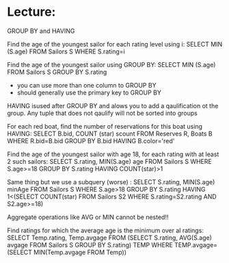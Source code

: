 # Lecture:

GROUP BY and HAVING

Find the age of the youngest sailor for each rating level using i:
SELECT MIN (S.age)
FROM Sailors S
WHERE S.rating=i

Find the age of the youngest sailor using GROUP BY:
SELECT MIN (S.age)
FROM Sailors S
GROUP BY S.rating

- you can use more than one column to GROUP BY
- should generally use the primary key to GROUP BY

HAVING isused after GROUP BY and alows you to add a qaulification ot the group. Any tuple that does not qaulify will not be sorted into groups

For each red boat, find the number of reservations for this boat using HAVING:
SELECT B.bid, COUNT (star) scount
FROM Reserves R, Boats B
WHERE R.bid=B.bid
GROUP BY B.bid
HAVING B.color='red'

Find the age of the youngest sailor with age 18, for each rating with at least 2 such sailors:
SELECT S.rating, MIN(S.age) age
FROM Sailors S
WHERE S.age>=18
GROUP BY S.rating
HAVING COUNT(star)>1

Same thing but we use a subquery (worse) :
SELECT S.rating, MIN(S.age) minAge
FROM Sailors S
WHERE S.age>18
GROUP BY S.rating
HAVING 1<(SELECT COUNT(star)
					FROM Sailors S2
					WHERE S.rating=S2.rating AND S2.age>=18)

Aggregate operations like AVG or MIN cannot be nested!!

Find ratings for which the average age is the minimum over al ratings:
SELECT Temp.rating, Temp.avgage
FROM (SELECT S.rating, AVG(S.age) avgage
		FROM Sailors S
		GROUP BY S.rating) TEMP
WHERE TEMP.avgage=(SELECT MIN(Temp.avgage
									FROM Temp))




